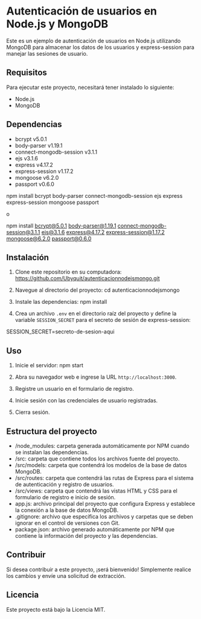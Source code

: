 # Autenticación de usuarios en Node.js y MongoDB

Este es un ejemplo de autenticación de usuarios en Node.js utilizando MongoDB para almacenar los datos de los usuarios y express-session para manejar las sesiones de usuario.

## Requisitos

Para ejecutar este proyecto, necesitará tener instalado lo siguiente:

- Node.js
- MongoDB

## Dependencias

- bcrypt v5.0.1
- body-parser v1.19.1
- connect-mongodb-session v3.1.1
- ejs v3.1.6
- express v4.17.2
- express-session v1.17.2
- mongoose v6.2.0
- passport v0.6.0

npm install bcrypt body-parser connect-mongodb-session ejs express express-session mongoose passport

o

npm install bcrypt@5.0.1 body-parser@1.19.1 connect-mongodb-session@3.1.1 ejs@3.1.6 express@4.17.2 express-session@1.17.2 mongoose@6.2.0 passport@0.6.0



## Instalación

1. Clone este repositorio en su computadora:
https://github.com/Ubyquit/autenticacionnodejsmongo.git

2. Navegue al directorio del proyecto:
cd autenticacionnodejsmongo


3. Instale las dependencias:
npm install


4. Crea un archivo `.env` en el directorio raíz del proyecto y define la variable `SESSION_SECRET` para el secreto de sesión de express-session:

SESSION_SECRET=secreto-de-sesion-aqui


## Uso

1. Inicie el servidor:
npm start


2. Abra su navegador web e ingrese la URL `http://localhost:3000`.

3. Registre un usuario en el formulario de registro.

4. Inicie sesión con las credenciales de usuario registradas.

5. Cierra sesión.

## Estructura del proyecto

- /node_modules: carpeta generada automáticamente por NPM cuando se instalan las dependencias.
- /src: carpeta que contiene todos los archivos fuente del proyecto.
- /src/models: carpeta que contendrá los modelos de la base de datos MongoDB.
- /src/routes: carpeta que contendrá las rutas de Express para el sistema de autenticación y registro de usuarios.
- /src/views: carpeta que contendrá las vistas HTML y CSS para el formulario de registro e inicio de sesión.
- app.js: archivo principal del proyecto que configura Express y establece la conexión a la base de datos MongoDB.
- .gitignore: archivo que especifica los archivos y carpetas que se deben ignorar en el control de versiones con Git.
- package.json: archivo generado automáticamente por NPM que contiene la información del proyecto y las dependencias.


## Contribuir

Si desea contribuir a este proyecto, ¡será bienvenido! Simplemente realice los cambios y envíe una solicitud de extracción.

## Licencia

Este proyecto está bajo la Licencia MIT.
